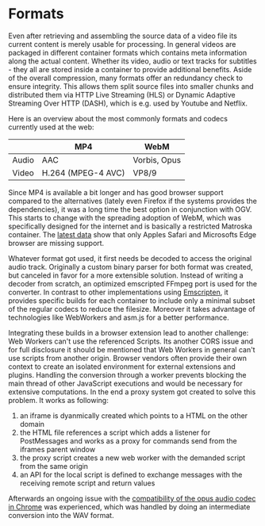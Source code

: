 # Formats

Even after retrieving and assembling the source data of a video file its current content is merely usable for processing. In general videos are packaged in different container formats which contains meta information along the actual content. Whether its video, audio or text tracks for subtitles - they all are stored inside a container to provide additional benefits. Aside of the overall compression, many formats offer an redundancy check to ensure integrity. This allows them split source files into smaller chunks and distributed them via HTTP Live Streaming (HLS) or Dynamic Adaptive Streaming Over HTTP (DASH), which is e.g. used by Youtube and Netflix.

Here is an overview about the most commonly formats and codecs currently used at the web:

|       | MP4                   | WebM          |
| --    | --                    | --            |
| Audio | AAC                   | Vorbis, Opus  |
| Video | H.264 (MPEG-4 AVC)    | VP8/9         |

Since MP4 is available a bit longer and has good browser support compared to the alternatives (lately even Firefox if the systems provides the dependencies), it was a long time the best option in conjunction with OGV. This starts to change with the spreading adoption of WebM, which was specifically designed for the internet and is basically a restricted Matroska container. The [latest data](http://caniuse.com/#feat=webm) show that only Apples Safari and Microsofts Edge browser are missing support.

Whatever format got used, it first needs be decoded to access the original audio track. Originally a custom binary parser for both format was created, but canceled in favor for a more extensible solution. Instead of writing a decoder from scratch, an optimized emscripted FFmpeg port is used for the converter. In contrast to other implementations using [Emscripten](http://kripken.github.io/emscripten-site/), it provides specific builds for each container to include only a minimal subset of the regular codecs to reduce the filesize. Moreover it takes advantage of technologies like WebWorkers and asm.js for a better performance.

Integrating these builds in a browser extension lead to another challenge: Web Workers can't use the referenced Scripts. Its another CORS issue and for full disclosure it should be mentioned that Web Workers in general can't use scripts from another origin. Browser vendors often provide their own context to create an isolated environment for external extensions and plugins. Handling the conversion through a worker prevents blocking the main thread of other JavaScript executions and would be necessary for extensive computations. In the end a proxy system got created to solve this problem. It works as following:

1. an iframe is dyanmically created which points to a HTML on the other domain
2. the HTML file references a script which adds a listener for PostMessages and works as a proxy for commands send from the iframes parent window
3. the proxy script creates a new web worker with the demanded script from the same origin
4. an API for the local script is defined to exchange messages with the receiving remote script	and return values

Afterwards an ongoing issue with the [compatibility of the opus audio codec in Chrome](https://code.google.com/p/chromium/issues/detail?id=409402) was experienced, which was handled by doing an intermediate conversion into the WAV format.